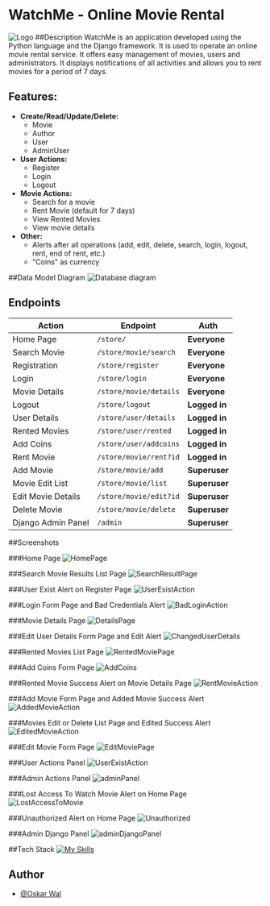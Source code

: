 # WatchMe - Online Movie Rental
![Logo](https://i.imgur.com/KejfKMV.png)
##Description
WatchMe is an application developed using the Python language and the Django framework. It is used to operate an online movie rental service. It offers easy management of movies, users and administrators. It displays notifications of all activities and allows you to rent movies for a period of 7 days.

## Features:
- **Create/Read/Update/Delete:**
  - Movie
  - Author
  - User
  - AdminUser
- **User Actions:**
  - Register
  - Login
  - Logout
- **Movie Actions:**
  - Search for a movie
  - Rent Movie (default for 7 days)
  - View Rented Movies
  - View movie details
- **Other:**
  - Alerts after all operations (add, edit, delete, search, login, logout, rent, end of rent, etc.)
  - "Coins" as currency


##Data Model Diagram
![Database diagram](screenshots/database_diagram.svg)

## Endpoints
| Action             | Endpoint               | Auth          |
|--------------------|------------------------|---------------|
| Home Page          | `/store/`              | **Everyone**  |
| Search Movie       | `/store/movie/search`  | **Everyone**  |
| Registration       | `/store/register`      | **Everyone**  |
| Login              | `/store/login`         | **Everyone**  |
| Movie Details      | `/store/movie/details` | **Everyone**  |
| Logout             | `/store/logout`        | **Logged in** |
| User Details       | `/store/user/details`  | **Logged in** |
| Rented Movies      | `/store/user/rented`   | **Logged in** |
| Add Coins          | `/store/user/addcoins` | **Logged in** |
| Rent Movie         | `/store/movie/rent?id` | **Logged in** |
| Add Movie          | `/store/movie/add`     | **Superuser** |
| Movie Edit List    | `/store/movie/list`    | **Superuser** |
| Edit Movie Details | `/store/movie/edit?id` | **Superuser** |
| Delete Movie       | `/store/movie/delete`  | **Superuser** |
| Django Admin Panel | `/admin`               | **Superuser** |

##Screenshots

###Home Page
![HomePage](screenshots/HomePage.png)

###Search Movie Results List Page
![SearchResultPage](screenshots/SearchResultPage.png)

<!--###Register Form Page
![RegisterPage](screenshots/RegisterPage.png)-->

###User Exist Alert on Register Page
![UserExistAction](screenshots/UserExistAction.png)

###Login Form Page and Bad Credentials Alert
![BadLoginAction](screenshots/BadLoginAction.png)

###Movie Details Page
![DetailsPage](screenshots/DetailsPage.png)

###Edit User Details Form Page and Edit Alert
![ChangedUserDetails](screenshots/ChangedUserDetails.png)

###Rented Movies List Page
![RentedMoviePage](screenshots/RentedMoviePage.png)

###Add Coins Form Page
![AddCoins](screenshots/AddCoins.png)

###Rented Movie Success Alert on Movie Details Page
![RentMovieAction](screenshots/RentMovieAction.png)

###Add Movie Form Page and Added Movie Success Alert
![AddedMovieAction](screenshots/AddedMovieAction.png)

###Movies Edit or Delete List Page and Edited Success Alert
![EditedMovieAction](screenshots/EditedMovieAction.png)

###Edit Movie Form Page
![EditMoviePage](screenshots/EditMoviePage.png)

###User Actions Panel
![UserExistAction](screenshots/UserPanel.png)

###Admin Actions Panel
![adminPanel](screenshots/AdminPanel.png)

###Lost Access To Watch Movie Alert on Home Page
![LostAccessToMovie](screenshots/LostAccessToMovie.png)

###Unauthorized Alert on Home Page
![Unauthorized](screenshots/Unauthorized.png)

###Admin Django Panel
![adminDjangoPanel](screenshots/adminDjango.png)

##Tech Stack
[![My Skills](https://skillicons.dev/icons?i=python,django,bootstrap,sqlite,html&theme=light)](https://skillicons.dev)

## Author
- [@Oskar Wal](https://github.com/OskarWal)
